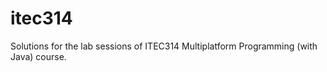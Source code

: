 itec314
=======

Solutions for the lab sessions of ITEC314 Multiplatform Programming (with Java) course.
